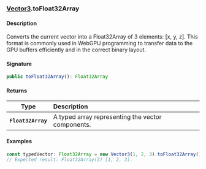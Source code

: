 ### [Vector3](./vector3.md).toFloat32Array
#### Description
Converts the current vector into a Float32Array of 3 elements: [x, y, z]. This format is commonly used in WebGPU programming to transfer data to the GPU buffers efficiently and in the correct binary layout.

#### Signature
```typescript
public toFloat32Array(): Float32Array
```

#### Returns
|Type|Description|
|:-:|:-|
|**`Float32Array`**|A typed array representing the vector components.|

#### Examples
```typescript
const typedVector: Float32Array = new Vector3(1, 2, 3).toFloat32Array();
// Expected result: Float32Array(3) [1, 2, 3].
```